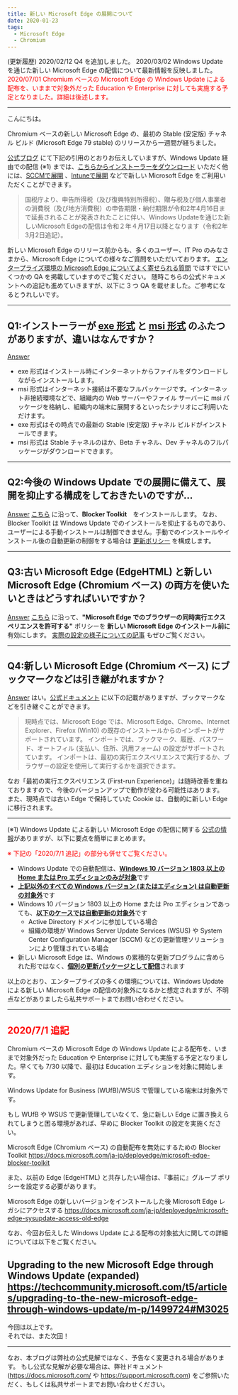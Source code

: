 ```yaml
---
title: 新しい Microsoft Edge の展開について
date: 2020-01-23
tags: 
  - Microsoft Edge
  - Chromium
---
```


(更新履歴)
2020/02/12 Q4 を追加しました。
2020/03/02 Windows Update を通じた新しい Microsoft Edge の配信について最新情報を反映しました。
<font color="red">2020/07/01 Chromium ベースの Microsoft Edge の Windows Update による配布を、いままで対象外だった Education や Enterprise に対しても実施する予定となりました。詳細は後述します。</font>

---
こんにちは。

Chromium ベースの新しい Microsoft Edge の、最初の Stable (安定版) チャネル ビルド (Microsoft Edge 79 stable) のリリースから一週間が経ちました。

[公式ブログ](https://blogs.windows.com/japan/2020/01/16/upgrading-new-microsoft-edge-79-chromium/) にて下記の引用のとおりお伝えしていますが、Windows Update 経由での配信 (※1) までは、[こちらからインストーラーをダウンロード](https://www.microsoft.com/edge) いただく他には、[SCCMで展開](https://docs.microsoft.com/en-us/configmgr/apps/deploy-use/deploy-edge?toc=https://docs.microsoft.com/DeployEdge/toc.json&bc=https://docs.microsoft.com/DeployEdge/breadcrumb/toc.json) 、[Intuneで展開](https://docs.microsoft.com/en-us/intune/apps/apps-windows-edge?toc=https://docs.microsoft.com/DeployEdge/toc.json&bc=https://docs.microsoft.com/DeployEdge/breadcrumb/toc.json) などで新しい Microsoft Edge をご利用いただくことができます。

> 国税庁より、申告所得税（及び復興特別所得税）、贈与税及び個人事業者の消費税（及び地方消費税）の申告期限・納付期限が令和2年4月16日まで延長されることが発表されたことに伴い、Windows Updateを通じた新しいMicrosoft Edgeの配信は令和２年４月17日以降となります（令和2年3月2日追記）。

新しい Microsoft Edge のリリース前からも、多くのユーザー、IT Pro のみなさまから、Microsoft Edge についての様々なご質問をいただいております。
[エンタープライズ環境の Microsoft Edge についてよく寄せられる質問](https://docs.microsoft.com/ja-jp/DeployEdge/faqs-edge-in-the-enterprise) ではすでにいくつかの QA を掲載していますのでご覧ください。
随時こちらの公式ドキュメントへの追記も進めていきますが、以下に 3 つ QA を載せました。ご参考になるとうれしいです。

---
## Q1:インストーラーが [exe 形式](https://www.microsoft.com/en-us/edge) と [msi 形式](https://www.microsoft.com/en-us/edge/business/download) のふたつがありますが、違いはなんですか？
<u>Answer</u>
- exe 形式はインストール時にインターネットからファイルをダウンロードしながらインストールします。
- msi 形式はインターネット接続は不要なフルパッケージです。インターネット非接続環境などで、組織内の Web サーバーやファイル サーバーに msi パッケージを格納し、組織内の端末に展開するといったシナリオにご利用いただけます。
- exe 形式はその時点での最新の Stable (安定版) チャネル ビルドがインストールできます。
- msi 形式は Stable チャネルのほか、Beta チャネル、Dev チャネルのフルパッケージがダウンロードできます。

---
## Q2:今後の Windows Update での展開に備えて、展開を抑止する構成をしておきたいのですが...
<u>Answer</u>
[こちら](https://docs.microsoft.com/en-us/DeployEdge/microsoft-edge-blocker-toolkit) に沿って、**Blocker Toolkit**　をインストールします。
なお、Blocker Toolkit は Windows Update でのインストールを抑止するものであり、ユーザーによる手動インストールは制御できません。手動でのインストールやインストール後の自動更新の制御をする場合は [更新ポリシー](https://docs.microsoft.com/ja-jp/DeployEdge/microsoft-edge-update-policies) を構成します。

---
## Q3:古い Microsoft Edge (EdgeHTML) と新しい Microsoft Edge (Chromium ベース) の両方を使いたいときはどうすればいいですか？
<u>Answer</u>
[こちら](https://docs.microsoft.com/en-us/deployedge/microsoft-edge-sysupdate-access-old-edge) に沿って、**"Microsoft Edge でのブラウザーの同時実行エクスペリエンスを許可する"** ポリシーを **新しい Microsoft Edge のインストール前に** 有効にします。
[実際の設定の様子についての記事](https://jpdsi.github.io/blog/internet-explorer-microsoft-edge/side-by-side/) もぜひご覧ください。

---
## Q4:新しい Microsoft Edge (Chromium ベース) にブックマークなどは引き継がれますか？
<u>Answer</u>
はい。[公式ドキュメント](https://docs.microsoft.com/ja-jp/DeployEdge/faqs-edge-in-the-enterprise) に以下の記載がありますが、ブックマークなどを引き継ぐことができます。

> 現時点では、Microsoft Edge では、Microsoft Edge、Chrome、Internet Explorer、Firefox (Win10) の既存のインストールからのインポートがサポートされています。 インポートでは、ブックマーク、履歴、パスワード、オートフィル (支払い、住所、汎用フォーム) の設定がサポートされています。 インポートは、最初の実行エクスペリエンスで実行するか、ブラウザーの設定を使用して実行するかを選択できます。

なお「最初の実行エクスペリエンス (First-run Experience)」は随時改善を重ねておりますので、今後のバージョンアップで動作が変わる可能性はあります。
また、現時点では古い Edge で保持していた Cookie は、自動的に新しい Edge に移行されます。

---
(※1)
Windows Update による新しい Microsoft Edge の配信に関する [公式の情報](https://docs.microsoft.com/en-us/DeployEdge/microsoft-edge-blocker-toolkit)がありますが、以下に要点を簡単にまとめます。

<font color="red">※ 下記の「2020/7/1 追記」の部分も併せてご覧ください。</font>
- Windows Update での自動配信は、<u>**Windows 10 バージョン 1803 以上の Home または Pro エディションのみが対象**</u>です
- <u>**上記以外のすべての Windows バージョン (またはエディション) は自動更新の対象外**</u>です
- Windows 10 バージョン 1803 以上の Home または Pro エディションであっても、<u>**以下のケースでは自動更新の対象外**</u>です
  - Active Directory ドメインに参加している場合
  - 組織の環境が Windows Server Update Services (WSUS) や System Center Configuration Manager (SCCM) などの更新管理ソリューションにより管理されている場合
- 新しい Microsoft Edge は、Windows の累積的な更新プログラムに含められた形ではなく、<u>**個別の更新パッケージとして配信**</u>されます

以上のとおり、エンタープライズの多くの環境については、Windows Update による新しい Microsoft Edge の配信の対象外になるかと想定されますが、不明点などがありましたら私共サポートまでお問い合わせください。

---
## <font color="red">2020/7/1 追記</font>

Chromium ベースの Microsoft Edge の Windows Update による配布を、いままで対象外だった Education や Enterprise に対しても実施する予定となりました。早くても 7/30 以降で、最初は Education エディションを対象に開始します。

Windows Update for Business (WUfB)/WSUS で管理している端末は対象外です。

もし WUfB や WSUS で更新管理していなくて、急に新しい Edge に置き換えられてしまうと困る環境があれば、早めに Blocker Toolkit の設定を実施ください。

Microsoft Edge (Chromium ベース) の自動配布を無効にするための Blocker Toolkit
https://docs.microsoft.com/ja-jp/deployedge/microsoft-edge-blocker-toolkit

また、以前の Edge (EdgeHTML) と共存したい場合は、『事前に』グループ ポリシーを設定する必要があります。

Microsoft Edge の新しいバージョンをインストールした後 Microsoft Edge レガシにアクセスする
https://docs.microsoft.com/ja-jp/deployedge/microsoft-edge-sysupdate-access-old-edge


なお、今回お伝えした Windows Update による配布の対象拡大に関しての詳細については以下をご覧ください。

Upgrading to the new Microsoft Edge through Windows Update (expanded)
https://techcommunity.microsoft.com/t5/articles/upgrading-to-the-new-microsoft-edge-through-windows-update/m-p/1499724#M3025
---

今回は以上です。  
それでは、また次回！

---
なお、本ブログは弊社の公式見解ではなく、予告なく変更される場合があります。
もし公式な見解が必要な場合は、弊社ドキュメント (https://docs.microsoft.com/ や https://support.microsoft.com) をご参照いただく、もしくは私共サポートまでお問い合わせください。
